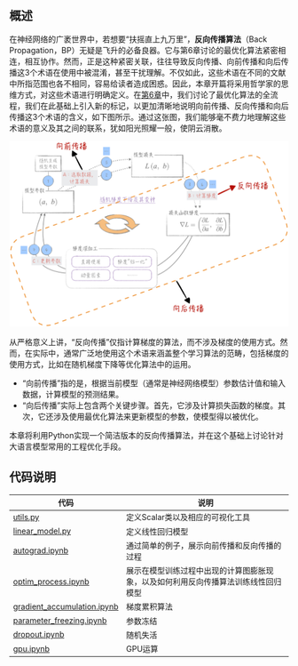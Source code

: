 
## 概述

在神经网络的广袤世界中，若想要“扶摇直上九万里”，**反向传播算法**（Back Propagation，BP）无疑是飞升的必备良器。它与第6章讨论的最优化算法紧密相连，相互协作。然而，正是这种紧密关联，往往导致反向传播、向前传播和向后传播这3个术语在使用中被混淆，甚至干扰理解。不仅如此，这些术语在不同的文献中所指范围也各不相同，容易给读者造成困惑。因此，本章开篇将采用哲学家的思维方式，对这些术语进行明确定义。在[第6章](../ch06_optimizer)中，我们讨论了最优化算法的全流程，我们在此基础上引入新的标记，以更加清晰地说明向前传播、反向传播和向后传播这3个术语的含义，如下图所示。通过这张图，我们能够毫不费力地理解这些术语的意义及其之间的联系，犹如阳光照耀一般，使阴云消散。

<p align="center">  
<img width="600" alt="autograd" src="autograd">
</p>

从严格意义上讲，“反向传播”仅指计算梯度的算法，而不涉及梯度的使用方式。然而，在实际中，通常广泛地使用这个术语来涵盖整个学习算法的范畴，包括梯度的使用方式，比如在随机梯度下降等优化算法中的运用。

* “向前传播”指的是，根据当前模型（通常是神经网络模型）参数估计值和输入数据，计算模型的预测结果。
* “向后传播”实际上包含两个关键步骤。首先，它涉及计算损失函数的梯度。其次，它还涉及使用最优化算法来更新模型的参数，使模型得以被优化。

本章将利用Python实现一个简洁版本的反向传播算法，并在这个基础上讨论针对大语言模型常用的工程优化手段。

## 代码说明

|代码|说明|
|---|---|
|[utils.py](utils.py)| 定义Scalar类以及相应的可视化工具 |
|[linear_model.py](linear_model.py)| 定义线性回归模型 |
|[autograd.ipynb](autograd.ipynb)| 通过简单的例子，展示向前传播和反向传播的过程 |
|[optim_process.ipynb](optim_process.ipynb)| 展示在模型训练过程中出现的计算图膨胀现象，以及如何利用反向传播算法训练线性回归模型 |
|[gradient_accumulation.ipynb](gradient_accumulation.ipynb)| 梯度累积算法 |
|[parameter_freezing.ipynb](parameter_freezing.ipynb)| 参数冻结 |
|[dropout.ipynb](dropout.ipynb)| 随机失活 |
|[gpu.ipynb](gpu.ipynb)| GPU运算 |




